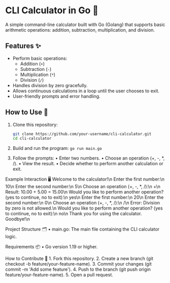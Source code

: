 # CLI Calculator in Go 🧮

A simple command-line calculator built with Go (Golang) that supports basic arithmetic operations: addition, subtraction, multiplication, and division.

## Features ✨

- Perform basic operations:
  - Addition (`+`)
  - Subtraction (`-`)
  - Multiplication (`*`)
  - Division (`/`)
- Handles division by zero gracefully.
- Allows continuous calculations in a loop until the user chooses to exit.
- User-friendly prompts and error handling.

## How to Use 🚀

1. Clone this repository:
   ```bash
   git clone https://github.com/your-username/cli-calculator.git
   cd cli-calculator

2.	Build and run the program:
    `go run main.go`

3.	Follow the prompts:
	•	Enter two numbers.
	•	Choose an operation (+, -, *, /).
	•	View the result.
	•	Decide whether to perform another calculation or exit.

Example Interaction 🖥️
Welcome to the calculator!\n
Enter the first number:\n
10\n
Enter the second number:\n
5\n
Choose an operation (+, -, *, /):\n
+\n
Result: 10.00 + 5.00 = 15.00\n
Would you like to perform another operation? (yes to continue, no to exit):\n
yes\n
Enter the first number:\n
20\n
Enter the second number:\n
0\n
Choose an operation (+, -, *, /):\n
/\n
Error: Division by zero is not allowed.\n
Would you like to perform another operation? (yes to continue, no to exit):\n
no\n
Thank you for using the calculator. Goodbye!\n


Project Structure 🗂️
	•	main.go: The main file containing the CLI calculator logic.

Requirements 📦
	•	Go version 1.19 or higher.

How to Contribute 🤝
	1.	Fork this repository.
	2.	Create a new branch (git checkout -b feature/your-feature-name).
	3.	Commit your changes (git commit -m 'Add some feature').
	4.	Push to the branch (git push origin feature/your-feature-name).
	5.	Open a pull request.
